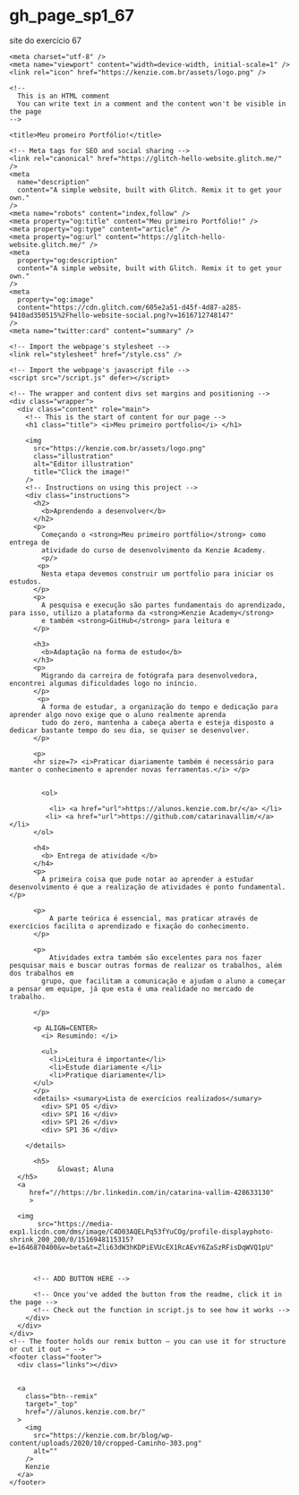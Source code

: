 # gh_page_sp1_67
site do exercício 67
<!DOCTYPE html>
<html lang="en">
  <head>
    <!--
      This is the page head - it contains info the browser uses to display the page
      You won't see what's in the head in the page
      Scroll down to the body element for the page content
    -->

    <meta charset="utf-8" />
    <meta name="viewport" content="width=device-width, initial-scale=1" />
    <link rel="icon" href="https://kenzie.com.br/assets/logo.png" />

    <!-- 
      This is an HTML comment
      You can write text in a comment and the content won't be visible in the page
    -->

    <title>Meu promeiro Portfólio!</title>

    <!-- Meta tags for SEO and social sharing -->
    <link rel="canonical" href="https://glitch-hello-website.glitch.me/" />
    <meta
      name="description"
      content="A simple website, built with Glitch. Remix it to get your own."
    />
    <meta name="robots" content="index,follow" />
    <meta property="og:title" content="Meu primeiro Portfólio!" />
    <meta property="og:type" content="article" />
    <meta property="og:url" content="https://glitch-hello-website.glitch.me/" />
    <meta
      property="og:description"
      content="A simple website, built with Glitch. Remix it to get your own."
    />
    <meta
      property="og:image"
      content="https://cdn.glitch.com/605e2a51-d45f-4d87-a285-9410ad350515%2Fhello-website-social.png?v=1616712748147"
    />
    <meta name="twitter:card" content="summary" />

    <!-- Import the webpage's stylesheet -->
    <link rel="stylesheet" href="/style.css" />

    <!-- Import the webpage's javascript file -->
    <script src="/script.js" defer></script>
  </head>
  <body>
    <!--
      This is the body of the page
      Look at the elements and see how they appear in the rendered page on the right
      Each element is defined using tags, with < and > indicating where each one opens and closes
      There are elements for sections of the page, images, text, and more
      The elements include attributes referenced in the CSS for the page style
    -->

    <!-- The wrapper and content divs set margins and positioning -->
    <div class="wrapper">
      <div class="content" role="main">
        <!-- This is the start of content for our page -->
        <h1 class="title"> <i>Meu primeiro portfolio</i> </h1>

        <img
          src="https://kenzie.com.br/assets/logo.png"
          class="illustration"
          alt="Editor illustration"
          title="Click the image!"
        />
        <!-- Instructions on using this project -->
        <div class="instructions">
          <h2>
            <b>Aprendendo a desenvolver</b>
          </h2>
          <p>
            Começando o <strong>Meu primeiro portfólio</strong> como entrega de
            atividade do curso de desenvolvimento da Kenzie Academy. 
            <p/>
           <p> 
            Nesta etapa devemos construir um portfolio para iniciar os estudos. 
          </p>
          <p>
            A pesquisa e execução são partes fundamentais do aprendizado, para isso, utilizo a plataforma da <strong>Kenzie Academy</strong> 
            e também <strong>GitHub</strong> para leitura e 
          </p> 
          
          <h3>
            <b>Adaptação na forma de estudo</b>
          </h3>
          <p>
            Migrando da carreira de fotógrafa para desenvolvedora, encontrei algumas dificuldades logo no iníncio.
          </p> 
           <p>  
            A forma de estudar, a organização do tempo e dedicação para aprender algo novo exige que o aluno realmente aprenda 
            tudo do zero, mantenha a cabeça aberta e esteja disposto a dedicar bastante tempo do seu dia, se quiser se desenvolver.  
          </p>
          
          <p>
          <hr size=7> <i>Praticar diariamente também é necessário para manter o conhecimento e aprender novas ferramentas.</i> </p>
          
            
            <ol>
              
              <li> <a href="url">https://alunos.kenzie.com.br/</a> </li>
             <li> <a href="url">https://github.com/catarinavallim/</a> </li> 
          </ol>
          
          <h4>
            <b> Entrega de atividade </b>
          </h4>
          <p>
            A primeira coisa que pude notar ao aprender a estudar desenvolvimento é que a realização de atividades é ponto fundamental. </p>
            
          <p>
              A parte teórica é essencial, mas praticar através de exercícios facilita o aprendizado e fixação do conhecimento.
          </p>
            
          <p> 
              Atividades extra também são excelentes para nos fazer pesquisar mais e buscar outras formas de realizar os trabalhos, além dos trabalhos em 
            grupo, que facilitam a comunicação e ajudam o aluno a começar a pensar em equipe, já que esta é uma realidade no mercado de trabalho. 
            
          </p>
          
          <p ALIGN=CENTER>
            <i> Resumindo: </i> 
            
            <ul>
              <li>Leitura é importante</li>
              <li>Estude diariamente </li>
              <li>Pratique diariamente</li>
          </ul>
          </p>
          <details> <sumary>Lista de exercícios realizados</sumary>
            <div> SP1 05 </div>
            <div> SP1 16 </div>
            <div> SP1 26 </div>
            <div> SP1 36 </div>
            
        </details>
           
          <h5>
            	&lowast; Aluna
      </h5>
      <a
         href="//https://br.linkedin.com/in/catarina-vallim-428633130"
         >
        
      <img
           src="https://media-exp1.licdn.com/dms/image/C4D03AQELPq53fYuCOg/profile-displayphoto-shrink_200_200/0/1516948115315?e=1646870400&v=beta&t=Zli63dW3hKDPiEVUcEX1RcAEvY6ZaSzRFisDqWVQ1pU"
      
      
      
          <!-- ADD BUTTON HERE -->
          
          <!-- Once you've added the button from the readme, click it in the page -->
          <!-- Check out the function in script.js to see how it works -->
        </div>
      </div>
    </div>
    <!-- The footer holds our remix button — you can use it for structure or cut it out ✂ -->
    <footer class="footer">
      <div class="links"></div>
      
  
      <a
        class="btn--remix"
        target="_top"
        href="//alunos.kenzie.com.br/"
      >
        <img
          src="https://kenzie.com.br/blog/wp-content/uploads/2020/10/cropped-Caminho-303.png"
          alt=""
        />
        Kenzie
      </a>
    </footer>
  </body>
</html>
